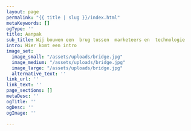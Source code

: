 ```yaml
---
layout: page
permalink: "{{ title | slug }}/index.html"
metaKeywords: []
ogType: ''
title: Aanpak
sub_title: Wij bouwen een  brug tussen  marketeers en  technologie
intro: Hier komt een intro
image_set:
  image_small: "/assets/uploads/bridge.jpg"
  image_medium: "/assets/uploads/bridge.jpg"
  image_large: "/assets/uploads/bridge.jpg"
  alternative_text: ''
link_url: ''
link_text: ''
page_sections: []
metaDesc: ''
ogTitle: ''
ogDesc: ''
ogImage: ''

---
```


